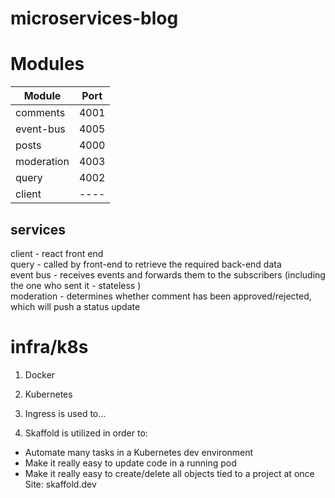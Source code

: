 # microservices-blog

# Modules

| Module     | Port |
| ---      | ---       |
| comments  | 4001  |
| event-bus  | 4005  |
| posts  | 4000  |
| moderation  | 4003  |
| query  | 4002  |
| client  | ----  |

services
------------
client - react front end <br />
query  - called by front-end to retrieve the required back-end data <br />
event bus - receives events and forwards them to the subscribers (including the one who sent it - stateless ) <br />
moderation - determines whether comment has been approved/rejected, which will push a status update <br />

# infra/k8s

1. Docker

2. Kubernetes

3. Ingress is used to...

4. Skaffold is utilized in order to:
 - Automate many tasks in a Kubernetes dev environment
 - Make it really easy to update code in a running pod
 - Make it really easy to create/delete all objects tied to a project at once
 Site: skaffold.dev
